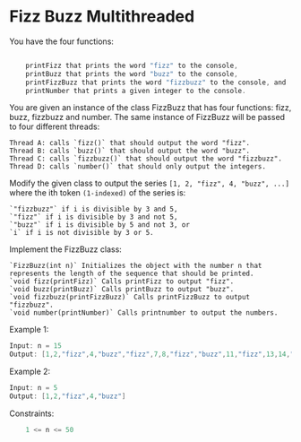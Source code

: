# Fizz Buzz Multithreaded

You have the four functions:

```Java

    printFizz that prints the word "fizz" to the console,
    printBuzz that prints the word "buzz" to the console,
    printFizzBuzz that prints the word "fizzbuzz" to the console, and
    printNumber that prints a given integer to the console.

```

You are given an instance of the class FizzBuzz that has four functions: fizz, buzz, fizzbuzz and number. The same instance of FizzBuzz will be passed to four different threads:

    Thread A: calls `fizz()` that should output the word "fizz".
    Thread B: calls `buzz()` that should output the word "buzz".
    Thread C: calls `fizzbuzz()` that should output the word "fizzbuzz".
    Thread D: calls `number()` that should only output the integers.

Modify the given class to output the series `[1, 2, "fizz", 4, "buzz", ...]` where the ith token `(1-indexed)` of the series is:

    `"fizzbuzz"` if i is divisible by 3 and 5,
    `"fizz"` if i is divisible by 3 and not 5,
    `"buzz"` if i is divisible by 5 and not 3, or
    `i` if i is not divisible by 3 or 5.

Implement the FizzBuzz class:

    `FizzBuzz(int n)` Initializes the object with the number n that represents the length of the sequence that should be printed.
    `void fizz(printFizz)` Calls printFizz to output "fizz".
    `void buzz(printBuzz)` Calls printBuzz to output "buzz".
    `void fizzbuzz(printFizzBuzz)` Calls printFizzBuzz to output "fizzbuzz".
    `void number(printNumber)` Calls printnumber to output the numbers.
 

Example 1:
```Java
Input: n = 15
Output: [1,2,"fizz",4,"buzz","fizz",7,8,"fizz","buzz",11,"fizz",13,14,"fizzbuzz"]
```

Example 2:
```Java
Input: n = 5
Output: [1,2,"fizz",4,"buzz"]
```
 

Constraints:
``` Java
    1 <= n <= 50
```
